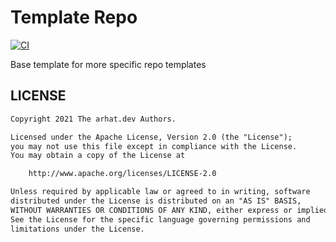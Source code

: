 # Template Repo

[![CI](https://github.com/arhat-dev/template-repo/workflows/CI/badge.svg)](https://github.com/arhat-dev/template-repo/actions?query=workflow%3ACI)

Base template for more specific repo templates

## LICENSE

```txt
Copyright 2021 The arhat.dev Authors.

Licensed under the Apache License, Version 2.0 (the "License");
you may not use this file except in compliance with the License.
You may obtain a copy of the License at

    http://www.apache.org/licenses/LICENSE-2.0

Unless required by applicable law or agreed to in writing, software
distributed under the License is distributed on an "AS IS" BASIS,
WITHOUT WARRANTIES OR CONDITIONS OF ANY KIND, either express or implied.
See the License for the specific language governing permissions and
limitations under the License.
```
